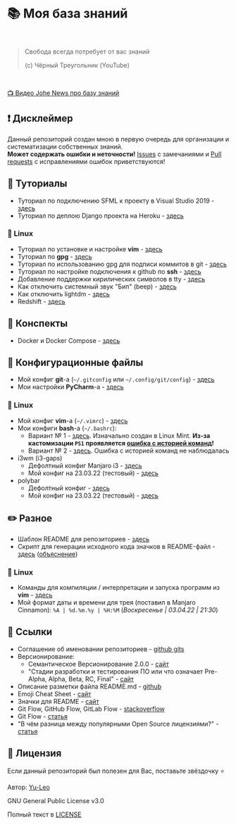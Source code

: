 # :books: Моя база знаний

<br>

> Свобода всегда потребует от вас знаний
> 
> (c) Чёрный Треугольник (YouTube)
> 
<br>

[:tv: Видео Johe News про базу знаний](https://youtu.be/9hruCcHC4FY)

## :heavy_exclamation_mark: Дисклеймер
Данный репозиторий создан мною в первую очередь для организации и систематизации собственных знаний.
<br>
**Может содержать ошибки и неточности!** [Issues](https://github.com/Yu-Leo/knowledge-base/issues) с замечаниями и [Pull requests](https://github.com/Yu-Leo/knowledge-base/pulls) с исправлениями ошибок приветствуются!

## :page_facing_up: Туториалы
* Туториал по подключению SFML к проекту в Visual Studio 2019 - [здесь](./SFML-VisualStudio2019/README.md)
* Туториал по деплою Django проекта на Heroku - [здесь](./django-heroku/README.md)

### :penguin: Linux
* Туториал по установке и настройке **vim** - [здесь](./vim-config/README.md)
* Туториал по **gpg** - [здесь](./about-gpg/README.md)
* Туториал по использованию gpg для подписи коммитов в git - [здесь](./about-gpg/verifying_commits.md)
* Туториал по настройке подключения к github по **ssh** - [здесь](./about-ssh/README.md)
* Добавление поддержки кирилических символов в tty - [здесь](./linux-features/cyrillic-in-tty.md)
* Как отключить системный звук "Бип" (beep) - [здесь](./linux-features/beep.md)
* Как отключить lightdm - [здесь](./linux-features/lightdm.md)
* Redshift - [здесь](./linux-features/redshift.md)

## :bookmark_tabs: Конспекты
* Docker и Docker Compose - [здесь](./docker/README.md)

## :wrench: Конфигурационные файлы
* Мой конфиг **git**-a (`~/.gitconfig` или `~/.config/git/config`) - [здесь](./git-config/.gitconfig)
* Мои настройки **PyCharm**-a - [здесь](./pycharm-config/README.md)

### :penguin: Linux
* Мой конфиг **vim**-a (`~/.vimrc`) - [здесь](./vim-config/.vimrc)
* Мои конфиги **bash**-a (`~/.bashrc`):
  * Вариант № 1 - [здесь](./bash-config/1.bashrc). Изначально создан в Linux Mint. **Из-за кастомизации `PS1` проявляется [ошибка с историей команд](https://www.linux.org.ru/forum/desktop/16257831)!**
  * Вариант № 2 - [здесь](./bash-config/2.bashrc). Ошибка с историей команд не наблюдалась
* i3wm (i3-gaps)
  * Дефолтный конфиг Manjaro i3 - [здесь](./i3-config/default_manjaro_i3_config)
  * Мой конфиг на 23.03.22 (тестовый) - [здесь](./i3-config/my_i3_config)
* polybar
  * Дефолтный конфиг - [здесь](./polybar-config/default_config)
  * Мой конфиг на 23.03.22 (тестовый) - [здесь](./polybar-config/my_config)

## :pencil2: Разное

* Шаблон README для репозиториев - [здесь](./readme-template/README.md)
* Скрипт для генерации исходного кода значков в README-файл - [здесь](./readme-template/badges_generator.py) ([объяснение](./readme-template/badges_generator.md))

### :penguin: Linux
* Команды для компиляции / интерпретации и запуска программ из **vim** - [здесь](./vim-config/run_from_vim.md)
* Мой формат даты и времени для трея (поставил в Manjaro Cinnamon): `%A | %d.%m.%y | %H:%M` (_Воскресенье | 03.04.22 | 21:30_)

## :link: Ссылки
* Соглашение об именовании репозиториев - [github gits](https://gist.github.com/maestrow/9b97fa931d5995fe0cbfc65d13020bb0)
* Версионирование:
  * Cемантическое Версионирование 2.0.0 - [сайт](https://semver.org/lang/ru/)
  * "Стадии разработки и тестирования ПО или что означает Pre-Alpha, Alpha, Beta, RC, Final" - [сайт](https://monobit.ru/stadii-razrabotki-i-testirovaniya-po-ili-chto-oznachaet-pre-alpha-alpha-beta-rc-final.html)
* Описание разметки файла README.md - [github](https://github.com/GnuriaN/format-README)
* Emoji Cheat Sheet - [сайт](https://www.webfx.com/tools/emoji-cheat-sheet/)
* Значки для README - [сайт](https://shields.io/)
* Git Flow, GitHub Flow, GitLab Flow - [stackoverflow](https://ru.stackoverflow.com/questions/623355/%D0%9F%D1%80%D0%B0%D0%B2%D0%B8%D0%BB%D1%8C%D0%BD%D0%BE%D0%B5-%D0%B8%D0%BC%D0%B5%D0%BD%D0%BE%D0%B2%D0%B0%D0%BD%D0%B8%D0%B5-%D0%B2%D0%B5%D1%82%D0%BE%D0%BA) 
* Git Flow - [статья](https://habr.com/ru/post/106912/)
* "В чём разница между популярными Open Source лицензиями?" - [статья](https://tproger.ru/articles/whats-difference-between-licenses/)


## :open_hands: Лицензия

Если данный репозиторий был полезен для Вас, поставьте звёздочку ⭐️

Автор: [Yu-Leo](https://github.com/Yu-Leo)

GNU General Public License v3.0

Полный текст в [LICENSE](LICENSE)
